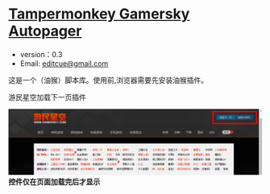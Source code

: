 # [Tampermonkey Gamersky Autopager](https://github.com/editcue/Tampermonkey-Gamersky-Autopager)

* version：0.3
* Email: [editcue@gmail.com](editcue@gmail.com)

这是一个（油猴）脚本库。使用前,浏览器需要先安装油猴插件。

游民星空加载下一页插件

![](doc1.png)
**控件仅在页面加载完后才显示**<br>

